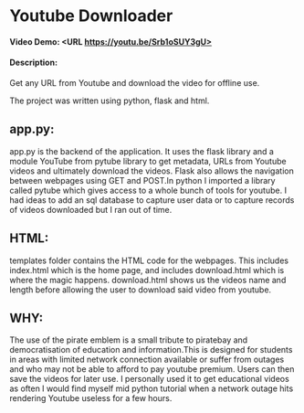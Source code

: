 # Youtube Downloader

#### Video Demo: <URL https://youtu.be/Srb1oSUY3gU>

#### Description:

Get any URL from Youtube and download the video for offline use.

The project was written using python, flask and html.

## app.py:

app.py is the backend of the application. It uses the flask library and a module YouTube from pytube library to get metadata, URLs from Youtube videos and ultimately download the videos. Flask also allows the navigation between webpages using GET and POST.In python I imported a library called pytube which gives access to a whole bunch of tools for youtube.
I had ideas to add an sql database to capture user data or to capture records of videos downloaded but I ran out of time.

## HTML:

templates folder contains the HTML code for the webpages.
This includes index.html which is the home page, and includes download.html which is where the magic happens.
download.html shows us the videos name and length before allowing the user to download said video from youtube.

## WHY:

The use of the pirate emblem is a small tribute to piratebay and democratisation of education and information.This is designed for students in areas with limited network connection available or suffer from outages
and who may not be able to afford to pay youtube premium. Users can then save the videos for later use.
I personally used it to get educational videos as often I would find myself mid python tutorial when a network
outage hits rendering Youtube useless for a few hours.
